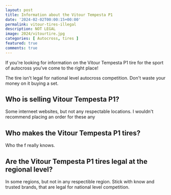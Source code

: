```yaml
---
layout: post
title: Information about the Vitour Tempesta P1
date: '2024-02-02T00:00:15+00:00'
permalink: vitour-tires-illegal
description: NOT LEGAL
image: 2024/vitourtire.jpg
categories: [ Autocross, tires ]
featured: true
comments: true
---
```

If you're looking for information on the Vitour Tempesta P1 tire for the sport of autocross you've come to the right place!

The tire isn't legal for national level autocross competition. Don't waste your money on it buying a set. 

## Who is selling Vitour Tempesta P1?
Some interneet websites, but not any respectable locations. I wouldn't recommend placing an order for these any

## Who makes the Vitour Tempesta P1 tires?
Who the f really knows. 

## Are the Vitour Tempesta P1 tires legal at the regional level?
In some regions, but not in any respectible region. Stick with know and trusted brands, that are legal for national level competition. 